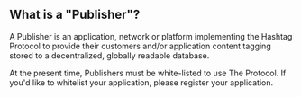 ## What is a "Publisher"?

A Publisher is an application, network or platform implementing the Hashtag
Protocol to provide their customers and/or application content tagging stored
to a decentralized, globally readable database.

At the present time, Publishers must be white-listed to use The Protocol. If
you'd like to whitelist your application, please register your application.
